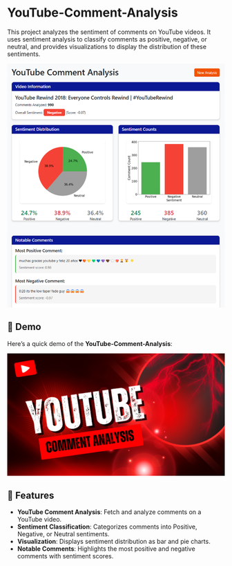 # YouTube-Comment-Analysis

This project analyzes the sentiment of comments on YouTube videos. It uses sentiment analysis to classify comments as positive, negative, or neutral, and provides visualizations to display the distribution of these sentiments.

<img src="https://github.com/LasithaAmarasinghe/YouTube-Comment-Analysis/raw/main/static/result.png" width="800" height="auto">

## 🎥 Demo

Here’s a quick demo of the **YouTube-Comment-Analysis**:

[![▶️ Watch the demo](https://github.com/LasithaAmarasinghe/YouTube-Comment-Analysis/raw/main/static/thumbnail.png)](https://vimeo.com/1068613686/94d8fc8668)

## 🚀 Features

- **YouTube Comment Analysis**: Fetch and analyze comments on a YouTube video.
- **Sentiment Classification**: Categorizes comments into Positive, Negative, or Neutral sentiments.
- **Visualization**: Displays sentiment distribution as bar and pie charts.
- **Notable Comments**: Highlights the most positive and negative comments with sentiment scores.
